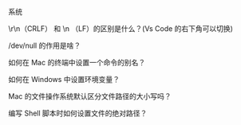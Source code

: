 系统

\r\n（CRLF） 和 \n （LF）的区别是什么？(Vs Code 的右下角可以切换)

/dev/null 的作用是啥？

如何在 Mac 的终端中设置一个命令的别名？

如何在 Windows 中设置环境变量？

Mac 的文件操作系统默认区分文件路径的大小写吗？

编写 Shell 脚本时如何设置文件的绝对路径？
